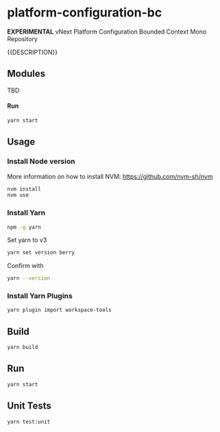 # platform-configuration-bc

**EXPERIMENTAL** vNext Platform Configuration Bounded Context Mono Repository

{{DESCRIPTION}}

## Modules

TBD

#### Run

```bash
yarn start
```

## Usage

### Install Node version

More information on how to install NVM: https://github.com/nvm-sh/nvm

```bash
nvm install
nvm use
```

### Install Yarn

```bash
npm -g yarn
```

Set yarn to v3
```bash
yarn set version berry
```

Confirm with
```bash
yarn --version
```

### Install Yarn Plugins

```bash
yarn plugin import workspace-tools
```

## Build

```bash
yarn build
```

## Run

```bash
yarn start
```

## Unit Tests

```bash
yarn test:unit
```

